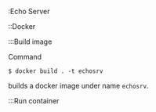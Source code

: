 :Echo Server

::Docker

:::Build image

Command

    $ docker build . -t echosrv

builds a docker image under name `echosrv`.

:::Run container


